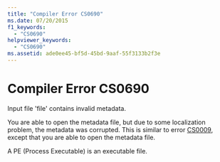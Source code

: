 ```yaml
---
title: "Compiler Error CS0690"
ms.date: 07/20/2015
f1_keywords: 
  - "CS0690"
helpviewer_keywords: 
  - "CS0690"
ms.assetid: ade0ee45-bf5d-45bd-9aaf-55f3133b2f3e
---
```

# Compiler Error CS0690
Input file 'file' contains invalid metadata.  
  
 You are able to open the metadata file, but due to some localization problem, the metadata was corrupted. This is similar to error [CS0009](./cs0009.md), except that you are able to open the metadata file.  
  
 A PE (Process Executable) is an executable file.
